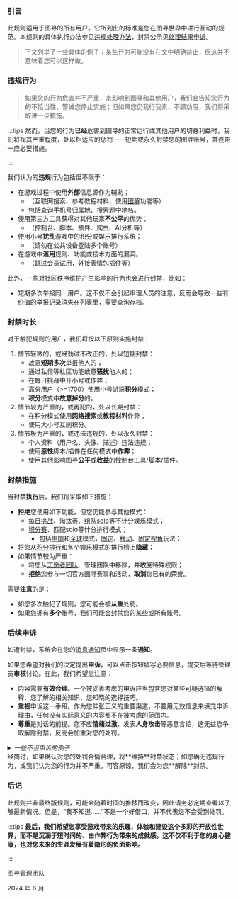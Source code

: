 ### 引言
此规则适用于图寻的所有用户。它所列出的标准是您在图寻世界中进行互动的规范。本规则的具体执行办法参见[违规处理办法](https://www.yuque.com/chaofun/tuxun/violation_ban)，封禁公示见[处理结果申诉](https://www.yuque.com/chaofun/tuxun/ban_appeal)。

> 下文列举了一些具体的例子；某些行为可能没有在文中明确禁止，但这并不意味着您可以这样做。
>

### 违规行为
> 如果您的行为危害并不严重，未影响到图寻和其他用户，我们会告知您行为的不恰当性，警诫您停止实施；但如果您仍我行我素，不顾劝阻，我们将采取进一步措施。
>

:::tips
然而，当您的行为**已经**危害到图寻的正常运行或其他用户的切身利益时，我们将视其严重程度，处以相适应的惩罚——短期或永久封禁您的图寻账号，并连带一应必要措施。

:::

我们认为的**违规**行为包括但不限于：

+ 在游戏过程中使用**外部**信息源作为辅助；
    - （互联网搜索、参考教程材料、使用[图解](https://tuxun.fun/explain)功能等）
    - 包括查询手机号归属地、搜索题中地名。
+ 使用第三方工具获得对其他玩家**不公平**的优势；
    - （控制台、脚本、插件、爬虫、AI分析等）
+ 使用小号**扰乱**游戏中的积分或娱乐排行系统；
    - （请勿在公共设备登陆多个账号）
+ 在游戏中**滥用**规则、功能或技术方面的漏洞。
    - （跳过会员试用，外接表情包插件等）

此外，一些对社区秩序维护产生影响的行为也会进行封禁，比如：

+ 短期多次举报同一用户。这不仅不会引起审理人员的注意，反而会导致一些有价值的举报记录消失在列表里，需要查询存档。

### 封禁时长
对于触犯规则的用户，我们将按以下原则实施封禁：

1. 情节轻微的，或经劝诫不改正的，处以短期封禁：
    - 故意**短期多次**举报他人的；
    - 通过私信等社区功能故意**骚扰**他人的；
    - 在每日挑战中开小号或作弊；
    - 高分用户（>=1700）使用小号游玩**积分**模式；
    - **积分**模式中**故意掉分**的。
2. 情节较为严重的，或再犯的，处以长期封禁：
    - 在积分模式使用**网络搜索**或**教程材料**作弊；
    - 使用大小号互刷积分。
3. 情节极为严重的，或违法违规的，处以永久封禁：
    - 个人资料（用户名、头像、描述）违法违规；
    - 使用**恶性**脚本/插件在任何模式中**作弊**；
    - 使用其他影响图寻**公平**或**收益**的控制台工具/脚本/插件。

### 封禁措施
当封禁**执行**后，我们将采取如下措施：

+ **拒绝**您使用如下功能，但您仍能参与其他模式：
    - [每日挑战](https://tuxun.fun/daily-challenge)、淘汰赛、[组队solo](https://tuxun.fun/team)等不计分娱乐模式；
    - [积分赛](https://tuxun.fun/point)、匹配solo等计分排行模式；
        * 包括[中国](https://tuxun.fun/china-match)和[全球](https://tuxun.fun/world-match)模式，[固定](https://tuxun.fun/world-match?from=noMove)、[移动](https://tuxun.fun/world-match?from=move)、[固定视角](https://tuxun.fun/world-match?from=npmz)玩法；
+ 将您从[积分排行](https://tuxun.fun/point-rank)和各个娱乐模式的排行榜上**隐藏**；
+ 如果情节较为严重：
    - 将您从[志愿者团队](https://www.yuque.com/chaofun/tuxun/volunteers)、管理团队中移除，并**收回**特殊权限；
    - **拒绝**您参与一切官方图寻赛事和活动，**取消**您已有的荣誉。

需要**注意**的是：

+ 如您多次触犯了规则，您可能会被**从重**处罚。
+ 如果您拥有**多个**账号，我们可能会封禁您的某些或所有账号。

### 后续申诉
如遭封禁，系统会在您的[消息通知](https://tuxun.fun/message)页中显示一条**通知**。

如果您希望对我们的决定提出**申诉**，可以点击按钮填写必要信息，提交后等待管理员**审核**讨论。在此，我们希望您注意：

+ 内容需要**有效合理**。一个被妥善考虑的申诉应当包含您对某些可疑选择的解释、您了解的相关知识、您知晓的选择技巧。
+ **重视**申诉这一手段。作为您伸张正义的重要渠道，不要用无效信息来填充申诉理由，任何没有实际意义的内容都不在被考虑的范围内。
+ **尊重**是对话的前提。您不应**情绪过激**、发表**人身攻击**等恶意言论，这无益您争取解除封禁，反而会加重对您的处罚。

<details class="lake-collapse"><summary id="u2a5a1a9c"><em><span class="ne-text">一些不当申诉的例子</span></em></summary><p id="u0510b5d3" class="ne-p"><span class="ne-text">普遍性理由</span></p><ul class="ne-ul"><li id="u76fcd1e9" data-lake-index-type="0"><span class="ne-text">“我去过 xxx““我知道 xxx”“随便点的 xxx”</span><span class="ne-text" style="text-decoration: underline">并不是很好的理由，我们无法证实其真实性，因此不作考量。</span></li><li id="u84a83baf" data-lake-index-type="0"><span class="ne-text">“别人也这样”“为什么不封他们”</span><span class="ne-text" style="text-decoration: underline">并不是很好的理由，我们允许且鼓励您举报，一视同仁，但不代表您将解封。</span></li><li id="u06458010" data-lake-index-type="0"><span class="ne-text">“？”“……”“！”</span><span class="ne-text" style="text-decoration: underline">等标点符号建议善加利用，我们理解您希望表达自己的情绪，但不代表您可以用这些标点来浪费您宝贵的申诉理由。</span></li></ul><p id="u3e75459a" class="ne-p"><span class="ne-text">其他常见理由</span></p><ul class="ne-ul"><li id="u8a136a37" data-lake-index-type="0"><span class="ne-text">xxx 申诉 积分赛事网络搜索 被封禁, 原因为: 我没开挂 封我干嘛</span></li></ul><ul class="ne-list-wrap"><ul ne-level="1" class="ne-ul"><li id="u1540f915" data-lake-index-type="0"><span class="ne-text" style="text-decoration: underline">Re: 查看封禁原因，避免无效解释</span></li></ul></ul><ul class="ne-ul"><li id="u675d1ecf" data-lake-index-type="0"><span class="ne-text">xxx 申诉 积分赛事网络搜索 被封禁, 原因为: …… 您的脑子不合适吧，有种永封 ……</span></li></ul><ul class="ne-list-wrap"><ul ne-level="1" class="ne-ul"><li id="u76023d80" data-lake-index-type="0"><span class="ne-text" style="text-decoration: underline">Re: 人身攻击不予理会</span></li></ul></ul><ul class="ne-ul"><li id="u55903fa6" data-lake-index-type="0"><span class="ne-text">xxx 申诉 积分赛事网络搜索 被封禁, 原因为: …… 对面先搜我才搜的 ……</span></li></ul><ul class="ne-list-wrap"><ul ne-level="1" class="ne-ul"><li id="uaf191f6c" data-lake-index-type="0"><span class="ne-text" style="text-decoration: underline">Re: 违规即受罚，无论缘由</span></li></ul></ul><ul class="ne-ul"><li id="ufa0862c6" data-lake-index-type="0"><span class="ne-text">xxx 申诉 积分赛事网络搜索 被封禁, 原因为: …… 不要影响我高考 ……</span></li></ul><ul class="ne-list-wrap"><ul ne-level="1" class="ne-ul"><li id="udcb05cec" data-lake-index-type="0"><span class="ne-text" style="text-decoration: underline">Re: 道德绑架无益解封</span></li></ul></ul><ul class="ne-ul"><li id="u7a5c4fb6" data-lake-index-type="0"><span class="ne-text">xxx 申诉 积分赛事网络搜索 被封禁, 原因为: …… 总不能你没去过 xxx，孤陋寡闻就说我作弊吧</span></li></ul><ul class="ne-list-wrap"><ul ne-level="1" class="ne-ul"><li id="ud0675c58" data-lake-index-type="0"><span class="ne-text" style="text-decoration: underline">Re: 反问手法并不适宜申诉</span></li></ul></ul><ul class="ne-ul"><li id="uaa435869" data-lake-index-type="0"><span class="ne-text">xxx 申诉 积分赛事网络搜索 被封禁, 原因为: …… 上述各题都是因为电话号码线索查找的地域范围 ……</span></li></ul><ul class="ne-list-wrap"><ul ne-level="1" class="ne-ul"><li id="u8b69f024" data-lake-index-type="0"><span class="ne-text" style="text-decoration: underline">Re: 匹配页面明确标出不允许搜索</span></li></ul></ul><ul class="ne-ul"><li id="u648d5df7" data-lake-index-type="0"><span class="ne-text">xxx 申诉  积分赛事网络搜索 被封禁, 原因为: 被诬告为积分赛事网络搜索，请求解除惩罚。</span></li></ul><ul class="ne-list-wrap"><ul ne-level="1" class="ne-ul"><li id="uc486976a" data-lake-index-type="0"><span class="ne-text">R</span><span class="ne-text" style="text-decoration: underline">e: 无理诬告他人举报，无效理由</span></li></ul></ul><ul class="ne-ul"><li id="u67955f9b" data-lake-index-type="0"><span class="ne-text">xxx 申诉 恶意举报 被封禁, 原因为: 我举报的 ta 为什么封我？？？</span></li></ul><ul class="ne-list-wrap"><ul ne-level="1" class="ne-ul"><li id="u5d847f6a" data-lake-index-type="0"><span class="ne-text" style="text-decoration: underline">Re: 输掉对局不代表对方作弊，也非您恼羞成怒重复举报整整一页的理由</span></li></ul></ul><ul class="ne-ul"><li id="u48032619" data-lake-index-type="0"><span class="ne-text">xxx 申诉 恶意举报 被封禁, 原因为: 对面搜子不封吗？？</span></li></ul><ul class="ne-list-wrap"><ul ne-level="1" class="ne-ul"><li id="u6fb405fd" data-lake-index-type="0"><span class="ne-text" style="text-decoration: underline">Re: 无证据证明对方存在搜索行为，选点精确并不代表是搜索，应先提升自身知识储备</span><span class="ne-text" style="text-decoration: underline line-through">菜就多练</span></li></ul></ul></details>
经商讨，如果确认对您的处罚合情合理，将**维持**封禁状态；如您确无违规行为，或我们认为您的行为并不严重，可容原谅，我们会为您**解除**封禁。

### 后记
此规则并非最终版规则，可能会随着时间的推移而改变，因此请务必定期查看以了解最新情况。但是，“我不知道......”不是一个好借口，并不代表您不会受到处罚。

:::tips
**最后，我们希望您享受游戏带来的乐趣，体验和建设这个多彩的开放性世界，而不是沉溺于短时间的、由作弊行为带来的成就感，这不仅不利于您的身心健康，也对您未来的生涯发展有着隐形的负面影响。**

:::



图寻管理团队

2024 年 6 月

